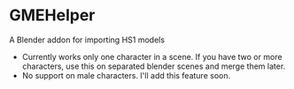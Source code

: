 # GMEHelper
A Blender addon for importing HS1 models
- Currently works only one character in a scene. If you have two or more characters, use this on separated blender scenes and merge them later.
- No support on male characters. I'll add this feature soon.
